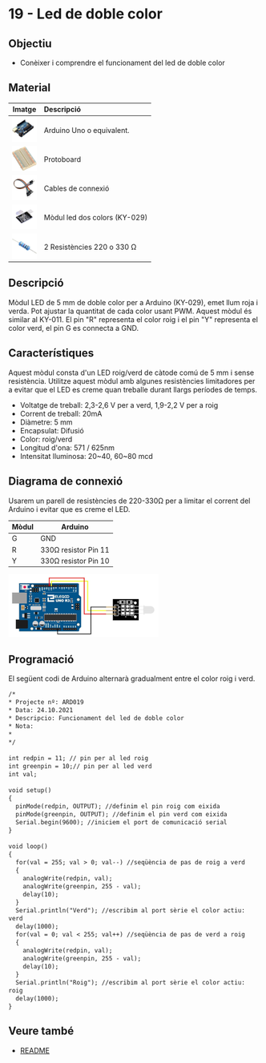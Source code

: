# 19 - Led de doble color

## Objectiu

- Conèixer i comprendre el funcionament del led de doble color

## Material

|                                  Imatge                                  | Descripció                    |
| :----------------------------------------------------------------------: | :---------------------------- |
|    <img src="./../imatges/mat/mat_unor3.png" width="50" height="50">     | Arduino Uno o equivalent.     |
|  <img src="./../imatges/mat/mat_protoboard.png" width="50" height="50">  | Protoboard                    |
|    <img src="./../imatges/mat/mat_cables.png" width="50" height="50">    | Cables de connexió            |
|    <img src="./../imatges/mat/mat_KY-029.png" width="50" height="50">    | Mòdul led dos colors (KY-029) |
| <img src="./../imatges/mat/mat_resistencia.jpeg" width="50" height="50"> | 2 Resistències 220 o 330 Ω    |

## Descripció

Mòdul LED de 5 mm de doble color per a Arduino (KY-029), emet llum roja
i verda. Pot ajustar la quantitat de cada color usant PWM. Aquest mòdul
és similar al KY-011. El pin "R" representa el color roig i el pin
"Y" representa el color verd, el pin G es connecta a GND.

## Característiques

Aquest mòdul consta d'un LED roig/verd de càtode comú de 5 mm i sense
resistència. Utilitze aquest mòdul amb algunes resistències limitadores
per a evitar que el LED es creme quan treballe durant llargs períodes de
temps.

- Voltatge de treball: 2,3-2,6 V per a verd, 1,9-2,2 V per a roig
- Corrent de treball: 20mA
- Diàmetre: 5 mm
- Encapsulat: Difusió
- Color: roig/verd
- Longitud d'ona: 571 / 625nm
- Intensitat lluminosa: 20~40, 60~80 mcd

## Diagrama de connexió

Usarem un parell de resistències de 220-330Ω per a limitar el corrent
del Arduino i evitar que es creme el LED.

| Mòdul | Arduino              |
| ----- | -------------------- |
| G     | GND                  |
| R     | 330Ω resistor Pin 11 |
| Y     | 330Ω resistor Pin 10 |

![Muntatge mòdul led doble color](../imatges/ard/ard_19_01.png)

## Programació

El següent codi de Arduino alternarà gradualment entre el color roig i
verd.

```Arduino
/*
* Projecte nº: ARD019
* Data: 24.10.2021
* Descripcio: Funcionament del led de doble color
* Nota:
*
*/

int redpin = 11; // pin per al led roig
int greenpin = 10;// pin per al led verd
int val;

void setup()
{
  pinMode(redpin, OUTPUT); //definim el pin roig com eixida
  pinMode(greenpin, OUTPUT); //definim el pin verd com eixida
  Serial.begin(9600); //iniciem el port de comunicació serial
}

void loop()
{
  for(val = 255; val > 0; val--) //seqüència de pas de roig a verd
  {
    analogWrite(redpin, val);
    analogWrite(greenpin, 255 - val);
    delay(10);
  }
  Serial.println("Verd"); //escribim al port sèrie el color actiu: verd
  delay(1000);
  for(val = 0; val < 255; val++) //seqüència de pas de verd a roig
  {
    analogWrite(redpin, val);
    analogWrite(greenpin, 255 - val);
    delay(10);
  }
  Serial.println("Roig"); //escribim al port sèrie el color actiu: roig
  delay(1000);
}
```

## Veure també

- [README](../README.md)

